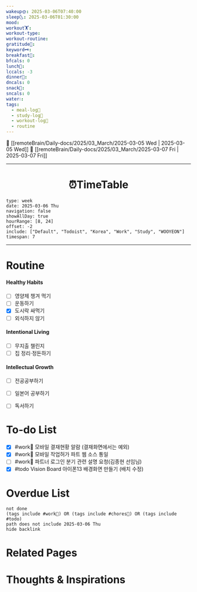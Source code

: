 ```yaml
---
wakeup🌞: 2025-03-06T07:40:00
sleep🌜: 2025-03-06T01:30:00
mood: 
workout🏋️: 
workout-type: 
workout-routine: 
gratitude🙏: 
keyword🗝️: 
breakfast🍳: 
bfcals: 0
lunch🍚: 
lccals: -3
dinner🥗: 
dncals: 0
snack🍬: 
sncals: 0
water💧: 
tags:
  - meal-log📝
  - study-log📓
  - workout-log💪
  - routine
---
```


🔺 [[remoteBrain/Daily-docs/2025/03_March/2025-03-05 Wed | 2025-03-05 Wed]]
🔻 [[remoteBrain/Daily-docs/2025/03_March/2025-03-07 Fri | 2025-03-07 Fri]]
___
<h1> <center>⏰TimeTable </center> </h1>

```gEvent
type: week
date: 2025-03-06 Thu
navigation: false
showAllDay: true
hourRange: [8, 24]
offset: -2
include: ["Default", "Todoist", "Korea", "Work", "Study", "WOOYEON"]
timespan: 7
```

--- 


# Routine 

####  Healthy Habits
- [ ] 영양제 챙겨 먹기
- [ ] 운동하기
- [x] 도시락 싸먹기
- [ ] 외식하지 않기 

####  Intentional Living 
- [ ] 무지출 챌린지 
- [ ] 집 정리·정돈하기

#### Intellectual Growth
- [ ] 전공공부하기
- [ ] 일본어 공부하기
- [ ] 독서하기



# To-do List
- [x] #work💼 모바일 결재현황 알람 (결재화면에서는 예외)
- [x] #work💼 모바일 작업허가 파트 웹 소스 통일
- [ ] #work💼 파트너 로그인 분기 관련 설명 요청(김종현 선임님)
- [x] #todo Vision Board 아이폰13 배경화면 만들기 (배치 수정)

# Overdue List
```tasks
not done
(tags include #work💼) OR (tags include #chores🧺) OR (tags include #todo)
path does not include 2025-03-06 Thu
hide backlink
```

# Related Pages



# Thoughts & Inspirations

